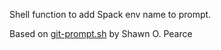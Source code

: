 Shell function to add Spack env name to prompt.

Based on [git-prompt.sh](https://github.com/git/git/blob/master/contrib/completion/git-prompt.sh)
by Shawn O. Pearce
